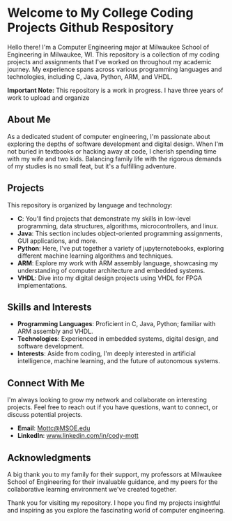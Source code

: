 # Welcome to My College Coding Projects Github Respository

Hello there! I'm a Computer Engineering major at Milwaukee School of Engineering in Milwaukee, WI. This repository is a collection of my coding projects and assignments that I've worked on throughout my academic journey. My experience spans across various programming languages and technologies, including C, Java, Python, ARM, and VHDL.

**Important Note:** This repository is a work in progress. I have three years of work to upload and organize

## About Me

As a dedicated student of computer engineering, I'm passionate about exploring the depths of software development and digital design. When I'm not buried in textbooks or hacking away at code, I cherish spending time with my wife and two kids. Balancing family life with the rigorous demands of my studies is no small feat, but it's a fulfilling adventure.

## Projects

This repository is organized by language and technology:

- **C**: You'll find projects that demonstrate my skills in low-level programming, data structures, algorithms, microcontrollers, and linux.
- **Java**: This section includes object-oriented programming assignments, GUI applications, and more.
- **Python**: Here, I've put together a variety of jupyternotebooks, exploring different machine learning algorithms and techniques.
- **ARM**: Explore my work with ARM assembly language, showcasing my understanding of computer architecture and embedded systems.
- **VHDL**: Dive into my digital design projects using VHDL for FPGA implementations.

## Skills and Interests

- **Programming Languages**: Proficient in C, Java, Python; familiar with ARM assembly and VHDL.
- **Technologies**: Experienced in embedded systems, digital design, and software development.
- **Interests**: Aside from coding, I'm deeply interested in artificial intelligence, machine learning, and the future of autonomous systems.

## Connect With Me

I'm always looking to grow my network and collaborate on interesting projects. Feel free to reach out if you have questions, want to connect, or discuss potential projects.

- **Email**: Mottc@MSOE.edu
- **LinkedIn**: www.linkedin.com/in/cody-mott

## Acknowledgments

A big thank you to my family for their support, my professors at Milwaukee School of Engineering for their invaluable guidance, and my peers for the collaborative learning environment we've created together.

Thank you for visiting my repository. I hope you find my projects insightful and inspiring as you explore the fascinating world of computer engineering.

